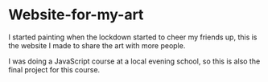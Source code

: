 # Website-for-my-art
I started painting when the lockdown started to cheer my friends up, this is the website I made to share the art with more people.

I was doing a JavaScript course at a local evening school, so this is also the final project for this course.

